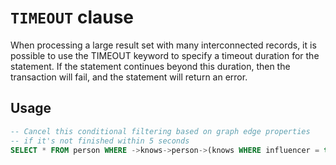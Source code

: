 # `TIMEOUT` clause

When processing a large result set with many interconnected records, it is
possible to use the TIMEOUT keyword to specify a timeout duration for the
statement. If the statement continues beyond this duration, then the transaction
will fail, and the statement will return an error.

## Usage

```sql
-- Cancel this conditional filtering based on graph edge properties
-- if it's not finished within 5 seconds
SELECT * FROM person WHERE ->knows->person->(knows WHERE influencer = true) TIMEOUT 5s;
```

